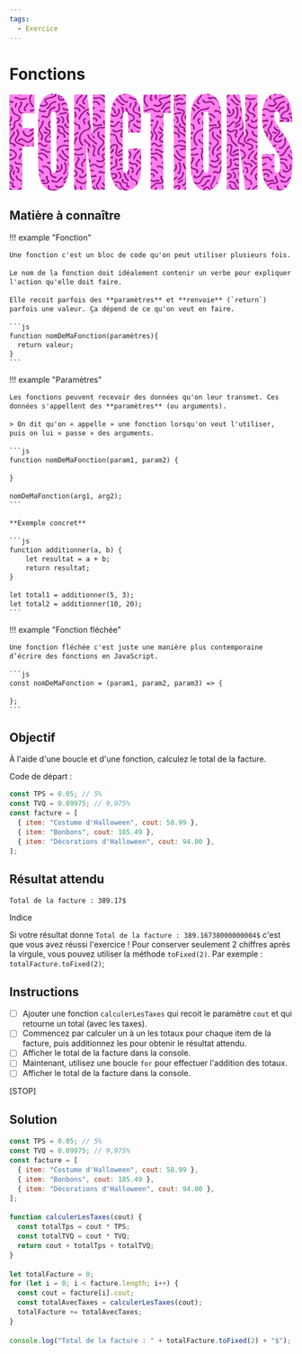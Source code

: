 ```yaml
---
tags:
  - Exercice
---
```


# Fonctions

![](../assets/images/fonctions_banner.png)

## Matière à connaître

!!! example "Fonction"

    Une fonction c'est un bloc de code qu'on peut utiliser plusieurs fois.

    Le nom de la fonction doit idéalement contenir un verbe pour expliquer l'action qu'elle doit faire.

    Elle recoit parfois des **paramètres** et **renvoie** (`return`) parfois une valeur. Ça dépend de ce qu'on veut en faire.

    ```js
    function nomDeMaFonction(paramètres){
      return valeur;
    }
    ```

!!! example "Paramètres"

    Les fonctions peuvent recevoir des données qu'on leur transmet. Ces données s'appellent des **paramètres** (ou arguments).

    > On dit qu'on « appelle » une fonction lorsqu'on veut l'utiliser, puis on lui « passe » des arguments.

    ```js
    function nomDeMaFonction(param1, param2) {

    }

    nomDeMaFonction(arg1, arg2);
    ```

    **Exemple concret**

    ```js
    function additionner(a, b) {
        let resultat = a + b;
        return resultat;
    }

    let total1 = additionner(5, 3);
    let total2 = additionner(10, 20);
    ```

!!! example "Fonction fléchée"

    Une fonction fléchée c'est juste une manière plus contemporaine d’écrire des fonctions en JavaScript.

    ```js
    const nomDeMaFonction = (param1, param2, param3) => {

    };
    ```

## Objectif

À l'aide d'une boucle et d'une fonction, calculez le total de la facture.

Code de départ :

```js
const TPS = 0.05; // 5%
const TVQ = 0.09975; // 9,975%
const facture = [
  { item: "Costume d'Halloween", cout: 58.99 },
  { item: "Bonbons", cout: 185.49 },
  { item: "Décorations d'Halloween", cout: 94.00 },
];
```

## Résultat attendu

```console
Total de la facture : 389.17$
```

Indice

Si votre résultat donne `Total de la facture : 389.16738000000004$` c'est que vous avez réussi l'exercice ! Pour conserver seulement 2 chiffres après la virgule, vous pouvez utiliser la méthode `toFixed(2)`. Par exemple : `totalFacture.toFixed(2)`;

## Instructions

- [ ] Ajouter une fonction `calculerLesTaxes` qui recoit le paramètre `cout` et qui retourne un total (avec les taxes).
- [ ] Commencez par calculer un à un les totaux pour chaque item de la facture, puis additionnez les pour obtenir le résultat attendu.
- [ ] Afficher le total de la facture dans la console.
- [ ] Maintenant, utilisez une boucle `for` pour effectuer l'addition des totaux.
- [ ] Afficher le total de la facture dans la console.

[STOP]

## Solution

```js
const TPS = 0.05; // 5%
const TVQ = 0.09975; // 9,975%
const facture = [
  { item: "Costume d'Halloween", cout: 58.99 },
  { item: "Bonbons", cout: 185.49 },
  { item: "Décorations d'Halloween", cout: 94.00 },
];

function calculerLesTaxes(cout) {
  const totalTps = cout * TPS;
  const totalTVQ = cout * TVQ;
  return cout + totalTps + totalTVQ;
}

let totalFacture = 0;
for (let i = 0; i < facture.length; i++) {
  const cout = facture[i].cout;
  const totalAvecTaxes = calculerLesTaxes(cout);
  totalFacture += totalAvecTaxes;
}

console.log("Total de la facture : " + totalFacture.toFixed(2) + "$");
```
